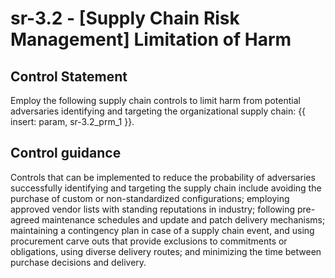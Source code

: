 # sr-3.2 - \[Supply Chain Risk Management\] Limitation of Harm

## Control Statement

Employ the following supply chain controls to limit harm from potential adversaries identifying and targeting the organizational supply chain: {{ insert: param, sr-3.2_prm_1 }}.

## Control guidance

Controls that can be implemented to reduce the probability of adversaries successfully identifying and targeting the supply chain include avoiding the purchase of custom or non-standardized configurations; employing approved vendor lists with standing reputations in industry; following pre-agreed maintenance schedules and update and patch delivery mechanisms; maintaining a contingency plan in case of a supply chain event, and using procurement carve outs that provide exclusions to commitments or obligations, using diverse delivery routes; and minimizing the time between purchase decisions and delivery.
